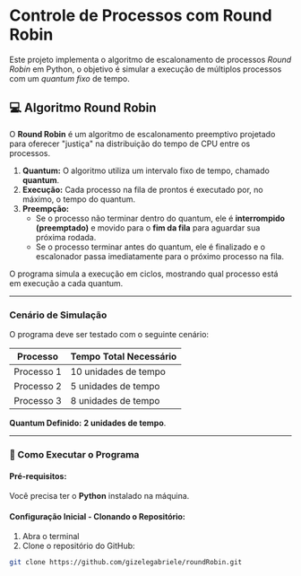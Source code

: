 # Controle de Processos com Round Robin  

Este projeto implementa o algoritmo de escalonamento de processos *Round Robin* em Python, o objetivo é simular a execução de múltiplos processos com um *quantum fixo* de tempo.  

## 💻 Algoritmo Round Robin  

O **Round Robin** é um algoritmo de escalonamento preemptivo projetado para oferecer "justiça" na distribuição do tempo de CPU entre os processos.  

1. **Quantum:** O algoritmo utiliza um intervalo fixo de tempo, chamado **quantum**.  
2. **Execução:** Cada processo na fila de prontos é executado por, no máximo, o tempo do quantum.  
3. **Preempção:**  
   - Se o processo não terminar dentro do quantum, ele é **interrompido (preemptado)** e movido para o **fim da fila** para aguardar sua próxima rodada.  
   - Se o processo terminar antes do quantum, ele é finalizado e o escalonador passa imediatamente para o próximo processo na fila.  

O programa simula a execução em ciclos, mostrando qual processo está em execução a cada quantum.  

---
### Cenário de Simulação

O programa deve ser testado com o seguinte cenário:  

| Processo   | Tempo Total Necessário               |
|------------|--------------------------------------|
| Processo 1 | 10 unidades de tempo                 |
| Processo 2 | 5 unidades de tempo                  |
| Processo 3 | 8 unidades de tempo                  |  

**Quantum Definido:** **2 unidades de tempo**.  

---

### 🚀 Como Executar o Programa  

#### Pré-requisitos:

Você precisa ter o **Python** instalado na máquina.  

#### Configuração Inicial - Clonando o Repositório:

1.  Abra o terminal 
2.  Clone o repositório do GitHub:

```bash
git clone https://github.com/gizelegabriele/roundRobin.git
